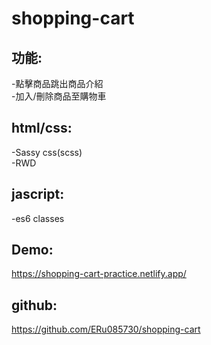 # shopping-cart

## 功能:
-點擊商品跳出商品介紹 </br>
-加入/刪除商品至購物車

## html/css:
-Sassy css(scss)</br>
-RWD

## jascript:
-es6 classes

## Demo:
https://shopping-cart-practice.netlify.app/

## github:
https://github.com/ERu085730/shopping-cart
